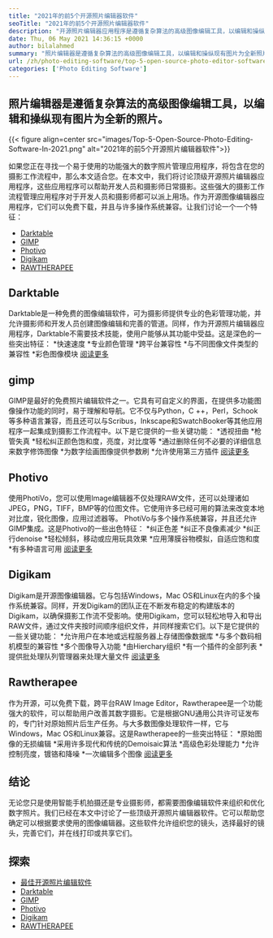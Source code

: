 ```yaml
---
title: "2021年的前5个开源照片编辑器软件" 
seoTitle: "2021年的前5个开源照片编辑器软件" 
description: "开源照片编辑器应用程序是遵循复杂算法的高级图像编辑工具，以编辑和操纵图片为新照片。" 
date: Thu, 06 May 2021 14:36:15 +0000
author: bilalahmed
summary: "照片编辑器是遵循复杂算法的高级图像编辑工具，以编辑和操纵现有图片为全新照片。" 
url: /zh/photo-editing-software/top-5-open-source-photo-editor-software-in-2021/
categories: ['Photo Editing Software']
---
```


## 照片编辑器是遵循复杂算法的高级图像编辑工具，以编辑和操纵现有图片为全新的照片。

{{< figure align=center src="images/Top-5-Open-Source-Photo-Editing-Software-In-2021.png" alt="2021年的前5个开源照片编辑器软件">}}

如果您正在寻找一个易于使用的功能强大的数字照片管理应用程序，将包含在您的摄影工作流程中，那么本文适合您。在本文中，我们将讨论顶级开源照片编辑器应用程序，这些应用程序可以帮助开发人员和摄影师日常摄影。这些强大的摄影工作流程管理应用程序对于开发人员和摄影师都可以派上用场。作为开源图像编辑器应用程序，它们可以免费下载，并且与许多操作系统兼容。让我们讨论一个一个特征：
  * [Darktable][1]
  * [GIMP][2]
  * [Photivo][3]
  * [Digikam][4]
  * [RAWTHERAPEE][5]

## Darktable
Darktable是一种免费的图像编辑软件，可为摄影师提供专业的色彩管理功能，并允许摄影师和开发人员创建图像编辑和完善的管道。同样，作为开源照片编辑器应用程序，Darktable不需要技术技能，使用户能够从其功能中受益。这是深色的一些突出特征：
  *快速速度
  *专业颜色管理
  *跨平台兼容性
  *与不同图像文件类型的兼容性
  *彩色图像模块
[阅读更多][6]

## gimp
GIMP是最好的免费照片编辑软件之一。它具有可自定义的界面，在提供多功能图像操作功能的同时，易于理解和导航。它不仅与Python，C ++，Perl，Schook等多种语言兼容，而且还可以与Scribus，Inkscape和SwatchBooker等其他应用程序一起集成到摄影工作流程中。以下是它提供的一些关键功能：
  *透视扭曲
  *枪管失真
  *轻松纠正颜色饱和度，亮度，对比度等
  *通过删除任何不必要的详细信息来数字修饰图像
  *为数字绘画图像提供参数刷
  *允许使用第三方插件
[阅读更多][7]

## Photivo
使用PhotiVo，您可以使用Image编辑器不仅处理RAW文件，还可以处理诸如JPEG，PNG，TIFF，BMP等的位图文件。它使用许多已经可用的算法来改变本地对比度，锐化图像，应用过滤器等。 PhotiVo与多个操作系统兼容，并且还允许GIMP集成。这是Photivo的一些出色特征：
  *纠正色差
  *纠正不良像素减少
  *纠正行denoise
  *轻松倾斜，移动或应用玩具效果
  *应用薄膜谷物模拟，自适应饱和度
  *有多种语言可用
[阅读更多][8]

## Digikam
Digikam是开源图像编辑器。它与包括Windows，Mac OS和Linux在内的多个操作系统兼容。同样，开发Digikam的团队正在不断发布稳定的构建版本的Digikam，以确保摄影工作流不受影响。使用Digikam，您可以轻松地导入和导出RAW文件，通过文件夹按时间顺序组织文件，并同样搜索它们。以下是它提供的一些关键功能：
  *允许用户在本地或远程服务器上存储图像数据库
  *与多个数码相机模型的兼容性
  *多个图像导入功能
  *由Hierchary组织
  *有一个插件的全部列表
  *提供批处理队列管理器来处理大量文件
[阅读更多][9]

## Rawtherapee
作为开源，可以免费下载，跨平台RAW Image Editor，Rawtherapee是一个功能强大的软件，可以帮助用户改善其数字摄影。它是根据GNU通用公共许可证发布的，专门针对原始照片后生产任务。与大多数图像处理软件一样，它与Windows，Mac OS和Linux兼容。这是Rawtherapee的一些突出特征：
  *原始图像的无损编辑
  *采用许多现代和传统的Demoisaic算法
  *高级色彩处理能力
  *允许控制亮度，镀铬和降噪
  *一次编辑多个图像
[阅读更多][10]

## 结论
无论您只是使用智能手机拍摄还是专业摄影师，都需要图像编辑软件来组织和优化数字照片。我们已经在本文中讨论了一些顶级开源照片编辑器软件。它可以帮助您确定可以根据要求使用的图像编辑器。这些软件允许组织您的镜头，选择最好的镜头，完善它们，并在线打印或共享它们。

## 探索
  * [最佳开源照片编辑软件][11]
  * [Darktable][6]
  * [GIMP][7]
  * [Photivo][8]
  * [Digikam][9]
  * [RAWTHERAPEE][10]

  
[1]: #darktable
[2]: #gimp
[3]: #photivo
[4]: #digikam
[5]: #rawtherapee
[6]: https://products.containerize.com/photo-editing-software/darktable
[7]: https://products.containerize.com/photo-editing-software/gimp
[8]: https://products.containerize.com/photo-editing-software/photivo
[9]: https://products.containerize.com/photo-editing-software/digikam
[10]: https://products.containerize.com/photo-editing-software/rawtherapee
[11]: https://products.containerize.com/photo-editing-software

